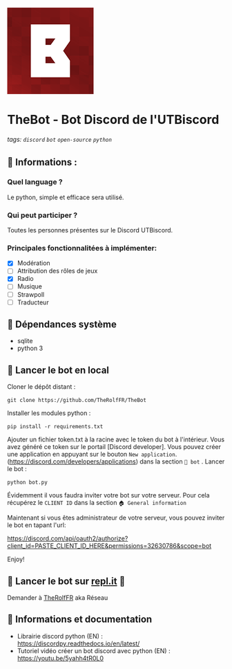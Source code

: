 ![TheBot](logo/theBot_200px.png)
# TheBot - Bot Discord de l'UTBiscord

###### tags: `discord` `bot` `open-source` `python`


## 📝 Informations :

### Quel language ?

Le python, simple et efficace sera utilisé.

### Qui peut participer ?

Toutes les personnes présentes sur le Discord UTBiscord.

### Principales fonctionnalitées à implémenter:
- [x] Modération
- [ ] Attribution des rôles de jeux
- [x] Radio
- [ ] Musique
- [ ] Strawpoll
- [ ] Traducteur

## 🔧 Dépendances système

- sqlite
- python 3

## 🔧 Lancer le bot en local

Cloner le dépôt distant :
```
git clone https://github.com/TheRolfFR/TheBot
```

Installer les modules python :
```
pip install -r requirements.txt
```

Ajouter un fichier token.txt à la racine avec le token du bot à l'intérieur.
Vous avez généré ce token sur le portail [Discord developer].
Vous pouvez créer une application en appuyant sur le bouton ``New application``.
(https://discord.com/developers/applications) dans la section ``🧩 bot`` .
Lancer le bot :
```
python bot.py
```

Évidemment il vous faudra inviter votre bot sur votre serveur. Pour cela récupérez le ``CLIENT ID`` dans la section ``🏠 General information``

Maintenant si vous êtes administrateur de votre serveur, vous pouvez inviter le bot en tapant l'url:

https://discord.com/api/oauth2/authorize?client_id=PASTE_CLIENT_ID_HERE&permissions=32630786&scope=bot

Enjoy!


## 🔧 Lancer le bot sur [repl.it](https://repl.it/) 🙊

Demander à [TheRolfFR](https://bit.ly/therolf-github) aka Réseau

## 📜 Informations et documentation

- Librairie discord python (EN) : https://discordpy.readthedocs.io/en/latest/
- Tutoriel vidéo créer un bot discord avec python (EN) : https://youtu.be/5yahh4tR0L0
